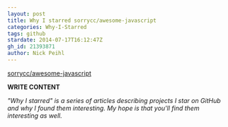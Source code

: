 ```yaml
---
layout: post
title: Why I starred sorrycc/awesome-javascript
categories: Why-I-Starred
tags: github
stardate: 2014-07-17T16:12:47Z
gh_id: 21393871
author: Nick Peihl
---
```


[sorrycc/awesome-javascript](star.repo.html_url)

**WRITE CONTENT**

*"Why I starred" is a series of articles describing projects I star on GitHub and why I found them interesting. My hope is that you'll find them interesting as well.*

